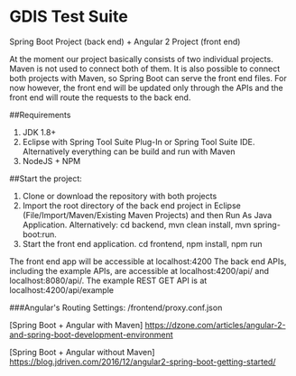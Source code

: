 GDIS Test Suite
==

Spring Boot Project (back end) + Angular 2 Project (front end)

At the moment our project basically consists of two individual projects. Maven is not used to connect
both of them. It is also possible to connect both projects with Maven, so Spring Boot can serve 
the front end files. For now however, the front end will be updated only through the APIs and the front end will route the requests to the back end. 

##Requirements

1. JDK 1.8+
2. Eclipse with Spring Tool Suite Plug-In or Spring Tool Suite IDE. Alternatively everything can be build and run with Maven
3. NodeJS + NPM 

##Start the project: 
1. Clone or download the repository with both projects
2. Import the root directory of the back end project in Eclipse (File/Import/Maven/Existing Maven Projects) and then Run As Java Application. 
Alternatively: cd backend, mvn clean install, mvn spring-boot:run. 
3. Start the front end application. cd frontend, npm install, npm run

The front end app will be accessible at localhost:4200
The back end APIs, including the example APIs, are accessible at localhost:4200/api/ and localhost:8080/api/. The example REST GET API is at localhost:4200/api/example

###Angular's Routing Settings: 
/frontend/proxy.conf.json

[Spring Boot + Angular with Maven] https://dzone.com/articles/angular-2-and-spring-boot-development-environment

[Spring Boot + Angular without Maven] https://blog.jdriven.com/2016/12/angular2-spring-boot-getting-started/